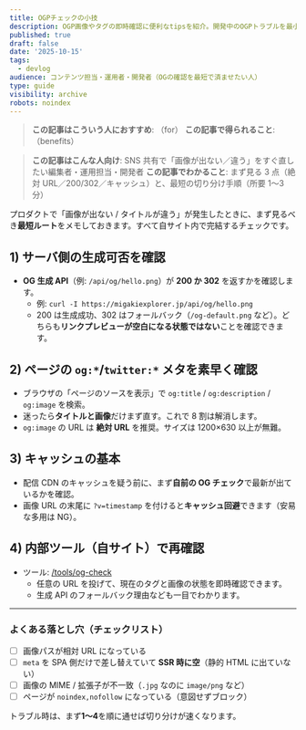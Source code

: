 ```yaml
---
title: OGPチェックの小技
description: OGP画像やタグの即時確認に便利なtipsを紹介。開発中のOGPトラブルを最小限に抑えるための実践メモ。
published: true
draft: false
date: '2025-10-15'
tags:
  - devlog
audience: コンテンツ担当・運用者・開発者（OGの確認を最短で済ませたい人）
type: guide
visibility: archive
robots: noindex
---
```

> **この記事はこういう人におすすめ**: （for）
> **この記事で得られること**: （benefits）


> **この記事はこんな人向け**: SNS 共有で「画像が出ない／違う」をすぐ直したい編集者・運用担当・開発者
> **この記事でわかること**: まず見る 3 点（絶対 URL／200/302／キャッシュ）と、最短の切り分け手順（所要 1〜3 分）

プロダクトで「画像が出ない / タイトルが違う」が発生したときに、まず見るべき**最短ルート**をメモしておきます。すべて自サイト内で完結するチェックです。

## 1) サーバ側の生成可否を確認

- **OG 生成 API**（例: `/api/og/hello.png`）が **200 か 302** を返すかを確認します。
  - 例: `curl -I https://migakiexplorer.jp/api/og/hello.png`
  - 200 は生成成功、302 はフォールバック（`/og-default.png` など）。どちらも**リンクプレビューが空白になる状態ではない**ことを確認できます。

## 2) ページの `og:*`/`twitter:*` メタを素早く確認

- ブラウザの「ページのソースを表示」で `og:title` / `og:description` / `og:image` を検索。
- 迷ったら**タイトルと画像**だけまず直す。これで 8 割は解消します。
- `og:image` の URL は **絶対 URL** を推奨。サイズは 1200×630 以上が無難。

## 3) キャッシュの基本

- 配信 CDN のキャッシュを疑う前に、まず**自前の OG チェック**で最新が出ているかを確認。
- 画像 URL の末尾に `?v=timestamp` を付けると**キャッシュ回避**できます（安易な多用は NG）。

## 4) 内部ツール（自サイト）で再確認

- ツール: [/tools/og-check](/tools/og-check)
  - 任意の URL を投げて、現在のタグと画像の状態を即時確認できます。
  - 生成 API のフォールバック理由なども一目でわかります。

---

### よくある落とし穴（チェックリスト）

- [ ] 画像パスが相対 URL になっている
- [ ] `meta` を SPA 側だけで差し替えていて **SSR 時に空**（静的 HTML に出ていない）
- [ ] 画像の MIME / 拡張子が不一致（`.jpg` なのに `image/png` など）
- [ ] ページが `noindex,nofollow` になっている（意図せずブロック）

トラブル時は、まず**1〜4**を順に通せば切り分けが速くなります。
